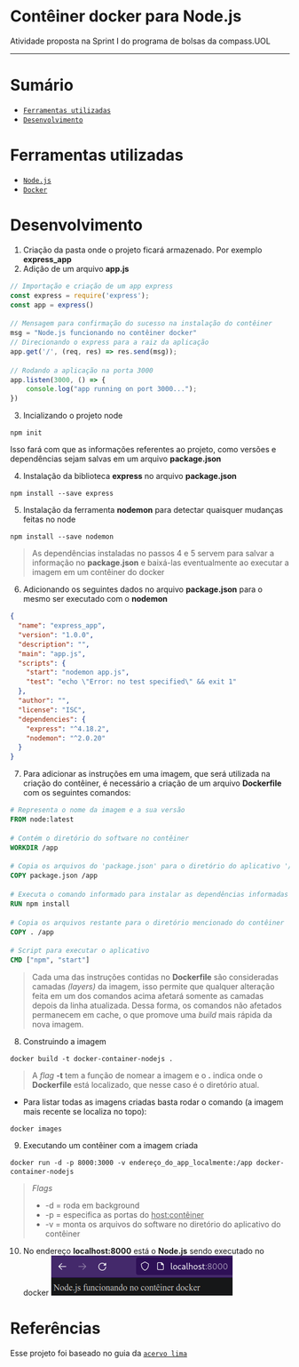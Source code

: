 # Contêiner docker para Node.js
Atividade proposta na Sprint I do programa de bolsas da compass.UOL

---

# Sumário
* [`Ferramentas utilizadas`](#ferramentas-utilizadas)
* [`Desenvolvimento`](#desenvolvimento)

# Ferramentas utilizadas
* [`Node.js`](https://nodejs.org/en/)
* [`Docker`](https://www.docker.com/)

# Desenvolvimento
1. Criação da pasta onde o projeto ficará armazenado. Por exemplo **express_app**
2. Adição de um arquivo **app.js**
```js
// Importação e criação de um app express
const express = require('express');
const app = express()
  
// Mensagem para confirmação do sucesso na instalação do contêiner
msg = "Node.js funcionando no contêiner docker"
// Direcionando o express para a raiz da aplicação
app.get('/', (req, res) => res.send(msg));
  
// Rodando a aplicação na porta 3000
app.listen(3000, () => {
    console.log("app running on port 3000...");
})
```
3. Incializando o projeto node
```
npm init
```
Isso fará com que as informações referentes ao projeto, como versões e dependências sejam salvas em um arquivo **package.json**

4. Instalação da biblioteca **express** no arquivo **package.json**
```
npm install --save express
```
5. Instalação da ferramenta **nodemon** para detectar quaisquer mudanças feitas no node
```
npm install --save nodemon
```
> As dependências instaladas no passos 4 e 5 servem para salvar a informação no **package.json** e baixá-las eventualmente ao executar a imagem em um contêiner do docker

6. Adicionando os seguintes dados no arquivo **package.json** para o mesmo ser executado com o **nodemon**
```json
{
  "name": "express_app",
  "version": "1.0.0",
  "description": "",
  "main": "app.js",
  "scripts": {
    "start": "nodemon app.js",
    "test": "echo \"Error: no test specified\" && exit 1"
  },
  "author": "",
  "license": "ISC",
  "dependencies": {
    "express": "^4.18.2",
    "nodemon": "^2.0.20"
  }
}
```
7. Para adicionar as instruções em uma imagem, que será utilizada na criação do contêiner, é necessário a criação de um arquivo **Dockerfile** com os seguintes comandos:
```Dockerfile
# Representa o nome da imagem e a sua versão
FROM node:latest

# Contém o diretório do software no contêiner
WORKDIR /app

# Copia os arquivos do 'package.json' para o diretório do aplicativo '/app'
COPY package.json /app

# Executa o comando informado para instalar as dependências informadas no package.json
RUN npm install

# Copia os arquivos restante para o diretório mencionado do contêiner
COPY . /app

# Script para executar o aplicativo
CMD ["npm", "start"]
```
> Cada uma das instruções contidas no **Dockerfile** são consideradas camadas *(layers)* da imagem, isso permite que qualquer alteração feita em um dos comandos acima afetará somente as camadas depois da linha atualizada. Dessa forma, os comandos não afetados permanecem em cache, o que promove uma *build* mais rápida da nova imagem.

8. Construindo a imagem
```
docker build -t docker-container-nodejs .
```

> A *flag* **-t** tem a função de nomear a imagem e o **.** indica onde o **Dockerfile** está localizado, que nesse caso é o diretório atual.

- Para listar todas as imagens criadas basta rodar o comando (a imagem mais recente se localiza no topo):
```
docker images
```
9. Executando um contêiner com a imagem criada
```
docker run -d -p 8000:3000 -v endereço_do_app_localmente:/app docker-container-nodejs
```

> *Flags*
> - -d = roda em background
> - -p = especifica as portas do <span style="text-decoration: underline">host:contêiner</span>
> - -v = monta os arquivos do software no diretório do aplicativo do contêiner

10. No endereço **localhost:8000** está o **Node.js** sendo executado no docker
![localhost](images/localhost.png)

# Referências
Esse projeto foi baseado no guia da [`acervo lima`](https://acervolima.com/docker-docker-container-para-node-js/)